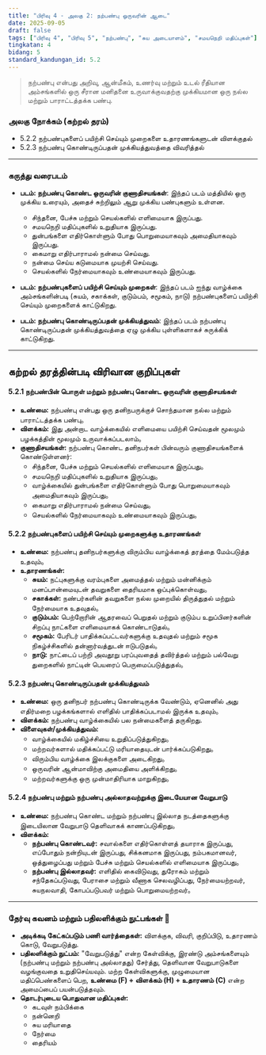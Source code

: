 ```yaml
---
title: "பிரிவு 4 - அலகு 2: நற்பண்பு ஒருவரின் ஆடை"
date: 2025-09-05
draft: false
tags: ["பிரிவு 4", "பிரிவு 5", "நற்பண்பு", "சுய அடையாளம்", "சமயநெறி மதிப்புகள்"]
tingkatan: 4
bidang: 5
standard_kandungan_id: 5.2
---
```

> நற்பண்பு என்பது அறிவு, ஆன்மீகம், உணர்வு மற்றும் உடல் ரீதியான அம்சங்களில் ஒரு சீரான மனிதனை உருவாக்குவதற்கு முக்கியமான ஒரு நல்ல மற்றும் பாராட்டத்தக்க பண்பு.

### அலகு நோக்கம் (கற்றல் தரம்)
- 5.2.2 நற்பண்புகளைப் பயிற்சி செய்யும் முறைகளை உதாரணங்களுடன் விளக்குதல்
- 5.2.3 நற்பண்பு கொண்டிருப்பதன் முக்கியத்துவத்தை விவரித்தல்

---
### கருத்து வரைபடம்
- **படம்: நற்பண்பு கொண்ட ஒருவரின் குணாதிசயங்கள்**: இந்தப் படம் மத்தியில் ஒரு முக்கிய உரையும், அதைச் சுற்றிலும் ஆறு முக்கிய பண்புகளும் உள்ளன.
  - சிந்தனை, பேச்சு மற்றும் செயல்களில் எளிமையாக இருப்பது.
  - சமயநெறி மதிப்புகளில் உறுதியாக இருப்பது.
  - துன்பங்களை எதிர்கொள்ளும் போது பொறுமையாகவும் அமைதியாகவும் இருப்பது.
  - கைமாறு எதிர்பாராமல் நன்மை செய்வது.
  - நன்மை செய்ய கடுமையாக முயற்சி செய்வது.
  - செயல்களில் நேர்மையாகவும் உண்மையாகவும் இருப்பது.

- **படம்: நற்பண்புகளைப் பயிற்சி செய்யும் முறைகள்**: இந்தப் படம் ஐந்து வாழ்க்கை அம்சங்களின்படி (சுயம், சகாக்கள், குடும்பம், சமூகம், நாடு) நற்பண்புகளைப் பயிற்சி செய்யும் முறைகளைக் காட்டுகிறது.
- **படம்: நற்பண்பு கொண்டிருப்பதன் முக்கியத்துவம்**: இந்தப் படம் நற்பண்பு கொண்டிருப்பதன் முக்கியத்துவத்தை ஏழு முக்கிய புள்ளிகளாகச் சுருக்கிக் காட்டுகிறது.

---
## கற்றல் தரத்தின்படி விரிவான குறிப்புகள்

#### 5.2.1 நற்பண்பின் பொருள் மற்றும் நற்பண்பு கொண்ட ஒருவரின் குணாதிசயங்கள்
- **உண்மை:** நற்பண்பு என்பது ஒரு தனிநபருக்குச் சொந்தமான நல்ல மற்றும் பாராட்டத்தக்க பண்பு。
- **விளக்கம்:** இது அன்றாட வாழ்க்கையில் எளிமையை பயிற்சி செய்வதன் மூலமும் பழக்கத்தின் மூலமும் உருவாக்கப்படலாம்。
- **குணாதிசயங்கள்:** நற்பண்பு கொண்ட தனிநபர்கள் பின்வரும் குணாதிசயங்களைக் கொண்டுள்ளனர்:
  - சிந்தனை, பேச்சு மற்றும் செயல்களில் எளிமையாக இருப்பது。
  - சமயநெறி மதிப்புகளில் உறுதியாக இருப்பது。
  - வாழ்க்கையில் துன்பங்களை எதிர்கொள்ளும் போது பொறுமையாகவும் அமைதியாகவும் இருப்பது。
  - கைமாறு எதிர்பாராமல் நன்மை செய்வது。
  - செயல்களில் நேர்மையாகவும் உண்மையாகவும் இருப்பது。

#### 5.2.2 நற்பண்புகளைப் பயிற்சி செய்யும் முறைகளுக்கு உதாரணங்கள்
- **உண்மை:** நற்பண்பு தனிநபர்களுக்கு விரும்பிய வாழ்க்கைத் தரத்தை மேம்படுத்த உதவும்。
- **உதாரணங்கள்:**
  - **சுயம்:** நட்புகளுக்கு வரம்புகளை அமைத்தல் மற்றும் மன்னிக்கும் மனப்பான்மையுடன் தவறுகளை தைரியமாக ஒப்புக்கொள்வது。
  - **சகாக்கள்:** நண்பர்களின் தவறுகளை நல்ல முறையில் திருத்துதல் மற்றும் நேர்மையாக உதவுதல்。
  - **குடும்பம்:** பெற்றோரின் ஆதரவைப் பெறுதல் மற்றும் குடும்ப உறுப்பினர்களின் சிறப்பு நாட்களை எளிமையாகக் கொண்டாடுதல்。
  - **சமூகம்:** பேரிடர் பாதிக்கப்பட்டவர்களுக்கு உதவுதல் மற்றும் சமூக நிகழ்ச்சிகளில் தன்னார்வத்துடன் ஈடுபடுதல்。
  - **நாடு:** நாட்டைப் பற்றி அவதூறு பரப்புவதைத் தவிர்த்தல் மற்றும் பல்வேறு துறைகளில் நாட்டின் பெயரைப் பெருமைப்படுத்துதல்。

#### 5.2.3 நற்பண்பு கொண்டிருப்பதன் முக்கியத்துவம்
- **உண்மை:** ஒரு தனிநபர் நற்பண்பு கொண்டிருக்க வேண்டும், ஏனெனில் அது எதிர்மறை பழக்கங்களால் எளிதில் பாதிக்கப்படாமல் இருக்க உதவும்。
- **விளக்கம்:** நற்பண்பு வாழ்க்கையில் பல நன்மைகளைத் தருகிறது.
- **விளைவுகள்/முக்கியத்துவம்:**
  - வாழ்க்கையில் மகிழ்ச்சியை உறுதிப்படுத்துகிறது。
  - மற்றவர்களால் மதிக்கப்பட்டு மரியாதையுடன் பார்க்கப்படுகிறது。
  - விரும்பிய வாழ்க்கை இலக்குகளை அடைகிறது。
  - ஒருவரின் ஆன்மாவிற்கு அமைதியை அளிக்கிறது。
  - மற்றவர்களுக்கு ஒரு முன்மாதிரியாக மாறுகிறது。

#### 5.2.4 நற்பண்பு மற்றும் நற்பண்பு அல்லாதவற்றுக்கு இடையேயான வேறுபாடு
- **உண்மை:** நற்பண்பு கொண்ட மற்றும் நற்பண்பு இல்லாத நடத்தைகளுக்கு இடையிலான வேறுபாடு தெளிவாகக் காணப்படுகிறது。
- **விளக்கம்:**
  - **நற்பண்பு கொண்டவர்:** சவால்களை எதிர்கொள்ளத் தயாராக இருப்பது, எப்போதும் நன்றியுடன் இருப்பது, சிக்கனமாக இருப்பது, நம்பகமானவர், ஒத்துழைப்பது மற்றும் பேச்சு மற்றும் செயல்களில் எளிமையாக இருப்பது。
  - **நற்பண்பு இல்லாதவர்:** எளிதில் கைவிடுவது, துரோகம் மற்றும் சந்தேகப்படுவது, பேராசை மற்றும் வீணாக செலவழிப்பது, நேர்மையற்றவர், சுயநலவாதி, கோபப்படுபவர் மற்றும் பொறுமையற்றவர்。

---
### தேர்வு கவனம் மற்றும் பதிலளிக்கும் நுட்பங்கள் 📝
- **அடிக்கடி கேட்கப்படும் பணி வார்த்தைகள்:** விளக்குக, விவரி, குறிப்பிடு, உதாரணம் கொடு, வேறுபடுத்து.
- **பதிலளிக்கும் நுட்பம்:** "வேறுபடுத்து" என்ற கேள்விக்கு, இரண்டு அம்சங்களையும் (நற்பண்பு மற்றும் நற்பண்பு அல்லாதது) சேர்த்து, தெளிவான வேறுபாடுகளை வழங்குவதை உறுதிசெய்யவும். மற்ற கேள்விகளுக்கு, முழுமையான மதிப்பெண்களைப் பெற, **உண்மை (F) + விளக்கம் (H) + உதாரணம் (C)** என்ற அமைப்பைப் பயன்படுத்தவும்.
- **தொடர்புடைய பொதுவான மதிப்புகள்:**
  - கடவுள் நம்பிக்கை
  - நன்னெறி
  - சுய மரியாதை
  - நேர்மை
  - தைரியம்
